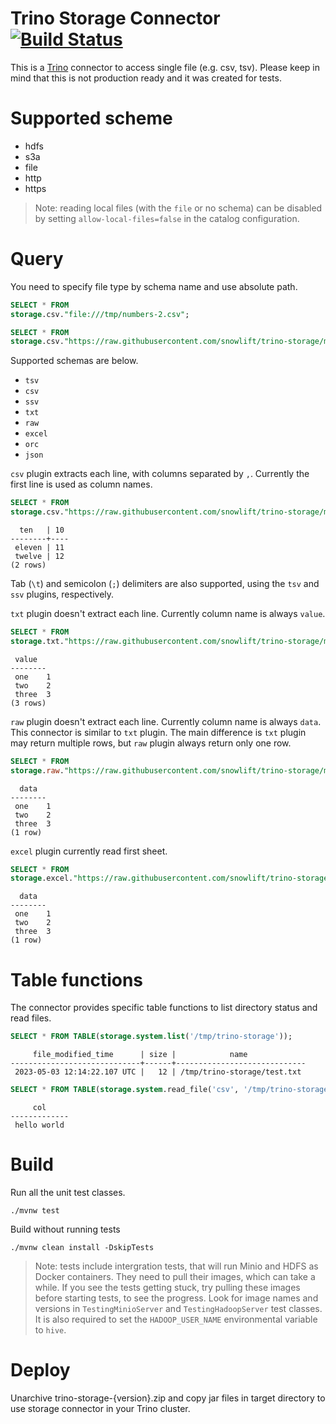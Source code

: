 # Trino Storage Connector [![Build Status](https://github.com/snowlift/trino-storage/workflows/CI/badge.svg)](https://github.com/snowlift/trino-storage/actions?query=workflow%3ACI+event%3Apush+branch%3Amaster)
This is a [Trino](http://trino.io/) connector to access single file (e.g. csv, tsv). Please keep in mind that this is not production ready and it was created for tests.

# Supported scheme
- hdfs
- s3a
- file
- http
- https

> Note: reading local files (with the `file` or no schema) can be disabled by setting `allow-local-files=false` in the catalog configuration.

# Query
You need to specify file type by schema name and use absolute path.
```sql
SELECT * FROM
storage.csv."file:///tmp/numbers-2.csv";

SELECT * FROM
storage.csv."https://raw.githubusercontent.com/snowlift/trino-storage/master/src/test/resources/example-data/numbers-2.csv";
``` 

Supported schemas are below.
- `tsv`
- `csv`
- `ssv`
- `txt`
- `raw`
- `excel`
- `orc`
- `json`

`csv` plugin extracts each line, with columns separated by `,`. Currently the first line is used as column names.
```sql
SELECT * FROM
storage.csv."https://raw.githubusercontent.com/snowlift/trino-storage/master/src/test/resources/example-data/numbers-2.csv";
```
```
  ten   | 10 
--------+----
 eleven | 11 
 twelve | 12
(2 rows)
```

Tab (`\t`) and semicolon (`;`) delimiters are also supported, using the `tsv` and `ssv` plugins, respectively.

`txt` plugin doesn't extract each line. Currently column name is always `value`.
```sql
SELECT * FROM
storage.txt."https://raw.githubusercontent.com/snowlift/trino-storage/master/src/test/resources/example-data/numbers.tsv";
``` 
```
 value  
--------
 one    1   
 two    2   
 three  3
(3 rows)
```

`raw` plugin doesn't extract each line. Currently column name is always `data`. This connector is similar to `txt` plugin. 
The main difference is `txt` plugin may return multiple rows, but `raw` plugin always return only one row.
```sql
SELECT * FROM
storage.raw."https://raw.githubusercontent.com/snowlift/trino-storage/master/src/test/resources/example-data/numbers.tsv";
``` 
```
  data  
--------
 one    1   
 two    2   
 three  3 
(1 row)
```

`excel` plugin currently read first sheet.
```sql
SELECT * FROM
storage.excel."https://raw.githubusercontent.com/snowlift/trino-storage/master/src/test/resources/example-data/sample.xlsx";
``` 
```
  data  
--------
 one    1   
 two    2   
 three  3 
(1 row)
```

# Table functions

The connector provides specific table functions to list directory status and read files.
```sql
SELECT * FROM TABLE(storage.system.list('/tmp/trino-storage'));
```
```
     file_modified_time      | size |            name
-----------------------------+------+-----------------------------
 2023-05-03 12:14:22.107 UTC |   12 | /tmp/trino-storage/test.txt
```

```sql
SELECT * FROM TABLE(storage.system.read_file('csv', '/tmp/trino-storage/test.txt'));
```
```
     col
-------------
 hello world
```

# Build
Run all the unit test classes.
```
./mvnw test
```

Build without running tests
```
./mvnw clean install -DskipTests
```

> Note: tests include intergration tests, that will run Minio and HDFS as Docker containers. They need to pull their images,
> which can take a while. If you see the tests getting stuck, try pulling these images before starting tests, to see the progress.
> Look for image names and versions in `TestingMinioServer` and `TestingHadoopServer` test classes.
> It is also required to set the `HADOOP_USER_NAME` environmental variable to `hive`.

# Deploy
Unarchive trino-storage-{version}.zip and copy jar files in target directory to use storage connector in your Trino cluster.
